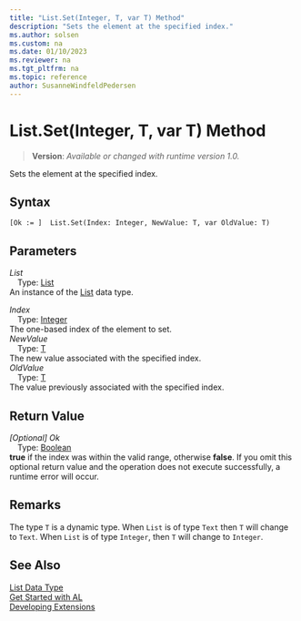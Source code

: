 ```yaml
---
title: "List.Set(Integer, T, var T) Method"
description: "Sets the element at the specified index."
ms.author: solsen
ms.custom: na
ms.date: 01/10/2023
ms.reviewer: na
ms.tgt_pltfrm: na
ms.topic: reference
author: SusanneWindfeldPedersen
---
```

[//]: # (START>DO_NOT_EDIT)
[//]: # (IMPORTANT:Do not edit any of the content between here and the END>DO_NOT_EDIT.)
[//]: # (Any modifications should be made in the .xml files in the ModernDev repo.)
# List.Set(Integer, T, var T) Method
> **Version**: _Available or changed with runtime version 1.0._

Sets the element at the specified index.


## Syntax
```AL
[Ok := ]  List.Set(Index: Integer, NewValue: T, var OldValue: T)
```
## Parameters
*List*  
&emsp;Type: [List](list-data-type.md)  
An instance of the [List](list-data-type.md) data type.  

*Index*  
&emsp;Type: [Integer](../integer/integer-data-type.md)  
The one-based index of the element to set.  
*NewValue*  
&emsp;Type: [T](list-data-type.md)  
The new value associated with the specified index.  
*OldValue*  
&emsp;Type: [T](list-data-type.md)  
The value previously associated with the specified index.  


## Return Value
*[Optional] Ok*  
&emsp;Type: [Boolean](../boolean/boolean-data-type.md)  
**true** if the index was within the valid range, otherwise **false**. If you omit this optional return value and the operation does not execute successfully, a runtime error will occur.  


[//]: # (IMPORTANT: END>DO_NOT_EDIT)

## Remarks

The type `T` is a dynamic type. When `List` is of type `Text` then `T` will change to `Text`. When `List` is of type `Integer`, then `T` will change to `Integer`.

## See Also
[List Data Type](list-data-type.md)  
[Get Started with AL](../../devenv-get-started.md)  
[Developing Extensions](../../devenv-dev-overview.md)